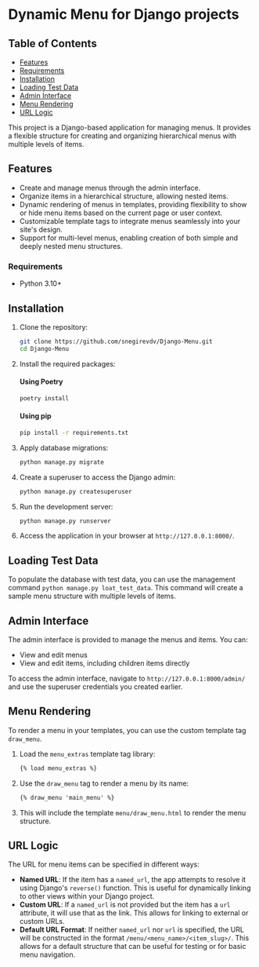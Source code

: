 # Dynamic Menu for Django projects

## Table of Contents

- [Features](#features)
- [Requirements](#requirements)
- [Installation](#installation)
- [Loading Test Data](#loading-test-data)
- [Admin Interface](#admin-interface)
- [Menu Rendering](#menu-rendering)
- [URL Logic](#url-logic)

This project is a Django-based application for managing menus. It provides a flexible structure for creating and organizing hierarchical menus with multiple levels of items.

## Features

- Create and manage menus through the admin interface.
- Organize items in a hierarchical structure, allowing nested items.
- Dynamic rendering of menus in templates, providing flexibility to show or hide menu items based on the current page or user context.
- Customizable template tags to integrate menus seamlessly into your site's design.
- Support for multi-level menus, enabling creation of both simple and deeply nested menu structures.

### Requirements

- Python 3.10+

## Installation

1. Clone the repository:

   ```sh
   git clone https://github.com/snegirevdv/Django-Menu.git
   cd Django-Menu
   ```

2. Install the required packages:

   #### Using Poetry

   ```sh
   poetry install
   ```

   #### Using pip

   ```sh
   pip install -r requirements.txt
   ```

3. Apply database migrations:

   ```sh
   python manage.py migrate
   ```

4. Create a superuser to access the Django admin:

   ```sh
   python manage.py createsuperuser
   ```

5. Run the development server:

   ```sh
   python manage.py runserver
   ```

6. Access the application in your browser at `http://127.0.0.1:8000/`.

## Loading Test Data

To populate the database with test data, you can use the management command `python manage.py loat_test_data`.
This command will create a sample menu structure with multiple levels of items.

## Admin Interface

The admin interface is provided to manage the menus and items. You can:

- View and edit menus
- View and edit items, including children items directly

To access the admin interface, navigate to `http://127.0.0.1:8000/admin/` and use the superuser credentials you created earlier.

## Menu Rendering

To render a menu in your templates, you can use the custom template tag `draw_menu`.

1. Load the `menu_extras` template tag library:

   ```html
   {% load menu_extras %}
   ```

2. Use the `draw_menu` tag to render a menu by its name:

   ```html
   {% draw_menu 'main_menu' %}
   ```

3. This will include the template `menu/draw_menu.html` to render the menu structure.

## URL Logic

The URL for menu items can be specified in different ways:

- **Named URL**: If the item has a `named_url`, the app attempts to resolve it using Django's `reverse()` function. This is useful for dynamically linking to other views within your Django project.
- **Custom URL**: If a `named_url` is not provided but the item has a `url` attribute, it will use that as the link. This allows for linking to external or custom URLs.
- **Default URL Format**: If neither `named_url` nor `url` is specified, the URL will be constructed in the format `/menu/<menu_name>/<item_slug>/`. This allows for a default structure that can be useful for testing or for basic menu navigation.
